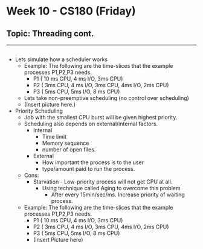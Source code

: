 # Week 10 - CS180 (Friday)
## Topic: Threading cont.
---
## 
- Lets simulate how a scheduler works
  - Example: The following are the time-slices that the example processes P1,P2,P3 needs.
    - P1 ( 10 ms CPU, 4 ms I/O, 3ms CPU)
    - P2 ( 3ms CPU, 4 ms I/O, 3ms CPU, 4ms I/O, 2ms CPU)
    - P3 ( 5ms CPU, 5ms I/O, 8 ms CPU)
  - Lets take non-preemptive scheduling (no control over scheduling)
  - (Insert picture here.)
- Priority Scheduling
  - Job with the smallest CPU burst will be given highest priority.
  - Scheduling also depends on external/internal factors.
    - Internal
      - Time limit
      - Memory sequence
      - number of open files.
    - External
      - How important the process is to the user
      - type/amount paid to run the process.
  - Cons:
    - Starvation - Low-priority process will not get CPU at all.
      - Using technique called Aging to overcome this problem
        - After every 15min/sec/ms. Increase priority of waiting process.
  - Example: The following are the time-slices that the example processes P1,P2,P3 needs.
    - P1 ( 10 ms CPU, 4 ms I/O, 3ms CPU)
    - P2 ( 3ms CPU, 4 ms I/O, 3ms CPU, 4ms I/O, 2ms CPU)
    - P3 ( 5ms CPU, 5ms I/O, 8 ms CPU)
    - (Insert Picture here)
